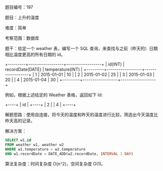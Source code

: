 题目编号：197

题目：上升的温度

难度：简单

考察范围：数据库

题干：给定一个 weather 表，编写一个 SQL 查询，来查找与之前（昨天的）日期相比温度更高的所有日期的 id。

+---------+------------------+------------------+
| id(INT) | recordDate(DATE) | temperature(INT) |
+---------+------------------+------------------+
|       1 |       2015-01-01 |               10 |
|       2 |       2015-01-02 |               25 |
|       3 |       2015-01-03 |               20 |
|       4 |       2015-01-04 |               30 |
+---------+------------------+------------------+

例如，根据上述给定的 Weather 表格，返回如下 Id:

+----+
| id |
+----+
|  2 |
|  4 |
+----+

解题思路：使用自连接，将今天的温度和昨天的温度进行比较，筛选出今天温度比昨天高的记录。

解决方案：

```sql
SELECT w1.id
FROM weather w1, weather w2
WHERE w1.temperature > w2.temperature
AND w1.recordDate = DATE_ADD(w2.recordDate, INTERVAL 1 DAY)
```

算法复杂度：时间复杂度 O(n^2)，空间复杂度 O(1)。